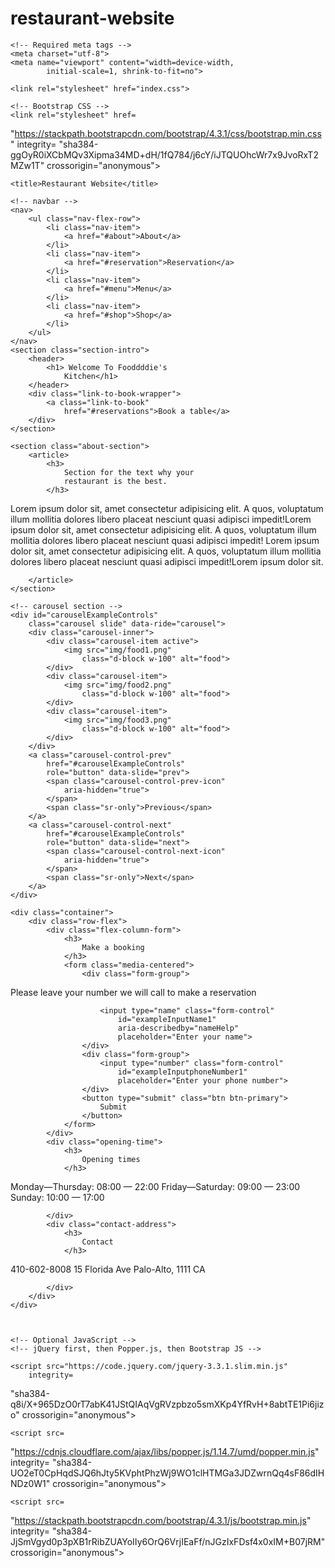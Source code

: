 # restaurant-website
<!DOCTYPE html>
<html lang="en">

<head>

	<!-- Required meta tags -->
	<meta charset="utf-8">
	<meta name="viewport" content="width=device-width,
			initial-scale=1, shrink-to-fit=no">

	<link rel="stylesheet" href="index.css">

	<!-- Bootstrap CSS -->
	<link rel="stylesheet" href=
"https://stackpath.bootstrapcdn.com/bootstrap/4.3.1/css/bootstrap.min.css"
		integrity=
"sha384-ggOyR0iXCbMQv3Xipma34MD+dH/1fQ784/j6cY/iJTQUOhcWr7x9JvoRxT2MZw1T"
		crossorigin="anonymous">

	<title>Restaurant Website</title>
</head>

<body>

	<!-- navbar -->
	<nav>
		<ul class="nav-flex-row">
			<li class="nav-item">
				<a href="#about">About</a>
			</li>
			<li class="nav-item">
				<a href="#reservation">Reservation</a>
			</li>
			<li class="nav-item">
				<a href="#menu">Menu</a>
			</li>
			<li class="nav-item">
				<a href="#shop">Shop</a>
			</li>
		</ul>
	</nav>
	<section class="section-intro">
		<header>
			<h1> Welcome To Fooddddie's
				Kitchen</h1>
		</header>
		<div class="link-to-book-wrapper">
			<a class="link-to-book"
				href="#reservations">Book a table</a>
		</div>
	</section>

	<section class="about-section">
		<article>
			<h3>
				Section for the text why your
				restaurant is the best.
			</h3>

			
<p>
				Lorem ipsum dolor sit, amet consectetur
				adipisicing elit. A quos, voluptatum
				illum mollitia dolores libero placeat
				nesciunt quasi adipisci impedit!Lorem
				ipsum dolor sit, amet consectetur
				adipisicing elit. A quos, voluptatum
				illum mollitia dolores libero placeat
				nesciunt quasi adipisci impedit!
				Lorem ipsum dolor sit, amet consectetur
				adipisicing elit. A quos, voluptatum
				illum mollitia dolores libero placeat
				nesciunt quasi adipisci impedit!Lorem
				ipsum dolor sit.
			</p>

		</article>
	</section>

	<!-- carousel section -->
	<div id="carouselExampleControls"
		class="carousel slide" data-ride="carousel">
		<div class="carousel-inner">
			<div class="carousel-item active">
				<img src="img/food1.png"
					class="d-block w-100" alt="food">
			</div>
			<div class="carousel-item">
				<img src="img/food2.png"
					class="d-block w-100" alt="food">
			</div>
			<div class="carousel-item">
				<img src="img/food3.png"
					class="d-block w-100" alt="food">
			</div>
		</div>
		<a class="carousel-control-prev"
			href="#carouselExampleControls"
			role="button" data-slide="prev">
			<span class="carousel-control-prev-icon"
				aria-hidden="true">
			</span>
			<span class="sr-only">Previous</span>
		</a>
		<a class="carousel-control-next"
			href="#carouselExampleControls"
			role="button" data-slide="next">
			<span class="carousel-control-next-icon"
				aria-hidden="true">
			</span>
			<span class="sr-only">Next</span>
		</a>
	</div>

	<div class="container">
		<div class="row-flex">
			<div class="flex-column-form">
				<h3>
					Make a booking
				</h3>
				<form class="media-centered">
					<div class="form-group">
						
<p>
							Please leave your number we will
							call to make a reservation
						</p>

						
						<input type="name" class="form-control"
							id="exampleInputName1"
							aria-describedby="nameHelp"
							placeholder="Enter your name">
					</div>
					<div class="form-group">
						<input type="number" class="form-control"
							id="exampleInputphoneNumber1"
							placeholder="Enter your phone number">
					</div>
					<button type="submit" class="btn btn-primary">
						Submit
					</button>
				</form>
			</div>
			<div class="opening-time">
				<h3>
					Opening times
				</h3>
				
<p>
					<span>Monday—Thursday: 08:00 — 22:00</span>
					<span>Friday—Saturday: 09:00 — 23:00 </span>
					<span>Sunday: 10:00 — 17:00</span>
				</p>

			</div>
			<div class="contact-address">
				<h3>
					Contact
				</h3>
				
<p>
					<span>410-602-8008</span>
					<span>15 Florida Ave</span>
					<span>Palo-Alto, 1111 CA</span>
				</p>

			</div>
		</div>
	</div>



	<!-- Optional JavaScript -->
	<!-- jQuery first, then Popper.js, then Bootstrap JS -->

	<script src="https://code.jquery.com/jquery-3.3.1.slim.min.js"
		integrity=
"sha384-q8i/X+965DzO0rT7abK41JStQIAqVgRVzpbzo5smXKp4YfRvH+8abtTE1Pi6jizo"
		crossorigin="anonymous">
	</script>
	
	<script src=
"https://cdnjs.cloudflare.com/ajax/libs/popper.js/1.14.7/umd/popper.min.js"
		integrity=
"sha384-UO2eT0CpHqdSJQ6hJty5KVphtPhzWj9WO1clHTMGa3JDZwrnQq4sF86dIHNDz0W1"
		crossorigin="anonymous">
	</script>
	
	<script src=
"https://stackpath.bootstrapcdn.com/bootstrap/4.3.1/js/bootstrap.min.js"
		integrity=
"sha384-JjSmVgyd0p3pXB1rRibZUAYoIIy6OrQ6VrjIEaFf/nJGzIxFDsf4x0xIM+B07jRM"
		crossorigin="anonymous">
	</script>
</body>

</html>
